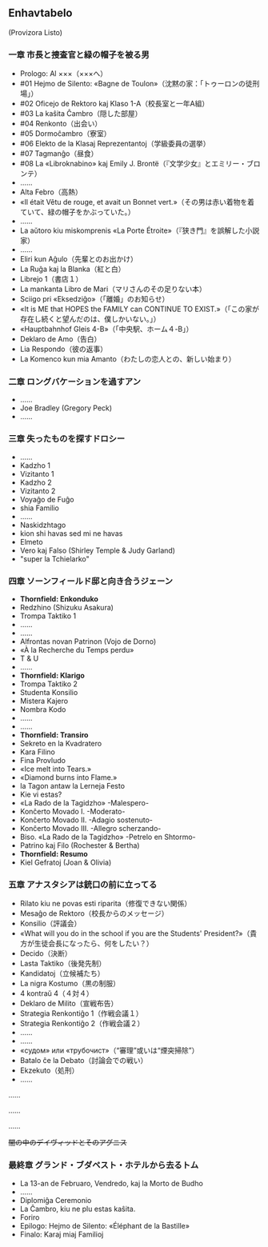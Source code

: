 ## Enhavtabelo

(Provizora Listo)

### 一章 市長と捜査官と緑の帽子を被る男

* Prologo: Al ×××（×××へ）
* #01 Hejmo de Silento: «Bagne de Toulon»（沈黙の家：「トゥーロンの徒刑場」）
* #02 Oficejo de Rektoro kaj Klaso 1-A（校長室と一年A組）
* #03 La kaŝita Ĉambro（隠した部屋）
* #04 Renkonto（出会い）
* #05 Dormoĉambro（寮室）
* #06 Elekto de la Klasaj Reprezentantoj（学級委員の選挙）
* #07 Tagmanĝo（昼食）
* #08 La «Libroknabino» kaj Emily J. Brontë（『文学少女』とエミリー・ブロンテ）
* ……
* Alta Febro（高熱）
* «Il était Vêtu de rouge, et avait un Bonnet vert.»（その男は赤い着物を着ていて、緑の帽子をかぶっていた。）
* ……
* La aŭtoro kiu miskomprenis «La Porte Étroite»（『狭き門』を誤解した小説家）
* ……
* Eliri kun Aĝulo（先輩とのお出かけ）
* La Ruĝa kaj la Blanka（紅と白）
* Librejo 1（書店１）
* La mankanta Libro de Mari（マリさんのその足りない本）
* Sciigo pri «Eksedziĝo»（「離婚」のお知らせ）
* «It is ME that HOPES the FAMILY can CONTINUE TO EXIST.»（「この家が存在し続くと望んだのは、僕しかいない。」）
* «Hauptbahnhof Gleis 4-B»（「中央駅、ホーム４-B」）
* Deklaro de Amo（告白）
* Lia Respondo（彼の返事）
* La Komenco kun mia Amanto（わたしの恋人との、新しい始まり）

### 二章 ロングバケーションを過すアン

* ……
* Joe Bradley (Gregory Peck)
* ……

### 三章 失ったものを探すドロシー

* ……
* Kadzho 1
* Vizitanto 1
* Kadzho 2
* Vizitanto 2
* Voyaĝo de Fuĝo
* shia Familio
* ……
* Naskidzhtago
* kion shi havas sed mi ne havas
* Elmeto
* Vero kaj Falso (Shirley Temple & Judy Garland)
* "super la Tchielarko"

### 四章 ソーンフィールド邸と向き合うジェーン

* **Thornfield: Enkonduko**
* Redzhino (Shizuku Asakura)
* Trompa Taktiko 1
* ……
* ……
* Alfrontas novan Patrinon (Vojo de Dorno)
* «À la Recherche du Temps perdu»
* T & U
* ……
* **Thornfield: Klarigo**
* Trompa Taktiko 2
* Studenta Konsilio
* Mistera Kajero
* Nombra Kodo
* ……
* ……
* **Thornfield: Transiro**
* Sekreto en la Kvadratero
* Kara Filino
* Fina Provludo
* «Ice melt into Tears.»
* «Diamond burns into Flame.»
* la Tagon antaw la Lerneja Festo
* Kie vi estas?
* «La Rado de la Tagidzho» -Malespero-
* Konĉerto Movado I. -Moderato-
* Konĉerto Movado II. -Adagio sostenuto-
* Konĉerto Movado III. -Allegro scherzando-
* Biso. «La Rado de la Tagidzho» -Petrelo en Shtormo-
* Patrino kaj Filo (Rochester & Bertha)
* **Thornfield: Resumo**
* Kiel Gefratoj (Joan & Olivia)

### 五章 アナスタシアは銃口の前に立ってる

* Rilato kiu ne povas esti riparita（修復できない関係）
* Mesaĝo de Rektoro（校長からのメッセージ）
* Konsilio（評議会）
* «What will you do in the school if you are the Students' President?»（貴方が生徒会長になったら、何をしたい？）
* Decido（決断）
* Lasta Taktiko（後発先制）
* Kandidatoj（立候補たち）
* La nigra Kostumo（黒の制服）
* 4 kontraŭ 4（４対４）
* Deklaro de Milito（宣戦布告）
* Strategia Renkontiĝo 1（作戦会議１）
* Strategia Renkontiĝo 2（作戦会議２）
* ……
* ……
* «судом» или «трубочист»（“審理”或いは“煙突掃除”）
* Batalo ĉe la Debato（討論会での戦い）
* Ekzekuto（処刑）
* ……

……

……

……

~~闇の中のデイヴィッドとそのアグニス~~


### 最終章 グランド・ブダペスト・ホテルから去るトム

* La 13-an de Februaro, Vendredo, kaj la Morto de Budho
* ……
* Diplomiĝa Ceremonio
* La Ĉambro, kiu ne plu estas kaŝita.
* Foriro
* Epilogo: Hejmo de Silento: «Éléphant de la Bastille»
* Finalo: Karaj miaj Familioj
